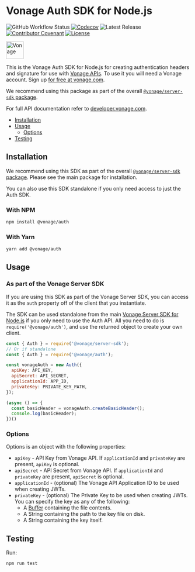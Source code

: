 # Vonage Auth SDK for Node.js

![GitHub Workflow Status](https://img.shields.io/github/actions/workflow/status/vonage/vonage-node-sdk/ci.yml?branch=3.x) [![Codecov](https://img.shields.io/codecov/c/github/vonage/vonage-node-sdk?label=Codecov&logo=codecov&style=flat-square)](https://codecov.io/gh/Vonage/vonage-server-sdk) ![Latest Release](https://img.shields.io/npm/v/@vonage/auth?label=%40vonage%2Fauth&style=flat-square) [![Contributor Covenant](https://img.shields.io/badge/Contributor%20Covenant-v2.0%20adopted-ff69b4.svg?style=flat-square)](../../CODE_OF_CONDUCT.md) [![License](https://img.shields.io/npm/l/@vonage/accounts?label=License&style=flat-square)][license]

<img src="https://developer.nexmo.com/images/logos/vbc-logo.svg" height="48px" alt="Vonage" />

This is the Vonage Auth SDK for Node.js for creating authentication headers and signature for use with [Vonage APIs](https://www.vonage.com/). To use it you will need a Vonage account. Sign up [for free at vonage.com][signup].

We recommend using this package as part of the overall [`@vonage/server-sdk` package](https://github.com/vonage/vonage-node-sdk).

For full API documentation refer to [developer.vonage.com](https://developer.nexmo.com/).

* [Installation](#installation)
* [Usage](#usage)
  * [Options](#options)
* [Testing](#testing)

## Installation

We recommend using this SDK as part of the overall [`@vonage/server-sdk` package](https://github.com/vonage/vonage-node-sdk). Please see the main package for installation.

You can also use this SDK standalone if you only need access to just the Auth SDK.

### With NPM

```bash
npm install @vonage/auth
```

### With Yarn

```bash
yarn add @vonage/auth
```

## Usage

### As part of the Vonage Server SDK

If you are using this SDK as part of the Vonage Server SDK, you can access it as the `auth` property off of the client that you instantiate.

The SDK can be used standalone from the main [Vonage Server SDK for Node.js](https://github.com/vonage/vonage-node-sdk) if you only need to use the Auth API. All you need to do is `require('@vonage/auth')`, and use the returned object to create your own client.

```js
const { Auth } = require('@vonage/server-sdk');
// Or if standalone
const { Auth } = require('@vonage/auth');

const vonageAuth = new Auth({
  apiKey: API_KEY,
  apiSecret: API_SECRET,
  applicationId: APP_ID,
  privateKey: PRIVATE_KEY_PATH,
});

(async () => {
  const basicHeader = vonageAuth.createBasicHeader();
  console.log(basicHeader);
})()
```

### Options

Options is an object with the following properties:

* `apiKey` - API Key from Vonage API. If `applicationId` and `privateKey` are present, `apiKey` is optional.
* `apiSecret` - API Secret from Vonage API. If `applicationId` and `privateKey` are present, `apiSecret` is optional.
* `applicationId` - (optional) The Vonage API Application ID to be used when creating JWTs.
* `privateKey` - (optional) The Private Key to be used when creating JWTs. You can specify the key as any of the following:
    * A [Buffer](https://nodejs.org/api/buffer.html#buffer_class_method_buffer_from_string_encoding) containing the file contents.
    * A String containing the path to the key file on disk.
    * A String containing the key itself.

## Testing

Run:

```bash
npm run test
```

[signup]: https://dashboard.nexmo.com/sign-up?utm_source=DEV_REL&utm_medium=github&utm_campaign=node-server-sdk
[license]: ../../LICENSE.txt
